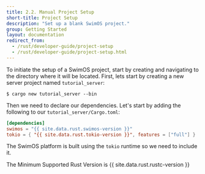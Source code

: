```yaml
---
title: 2.2. Manual Project Setup
short-title: Project Setup
description: "Set up a blank SwimOS project."
group: Getting Started
layout: documentation
redirect_from:
  - /rust/developer-guide/project-setup
  - /rust/developer-guide/project-setup.html
---
```


To initiate the setup of a SwimOS project, start by creating and navigating to the directory where it will be located. First, lets start by creating a new server project named `tutorial_server`:

```shell
$ cargo new tutorial_server --bin
```

Then we need to declare our dependencies. Let's start by adding the following to our `tutorial_server/Cargo.toml`:

```toml
[dependencies]
swimos = "{{ site.data.rust.swimos-version }}"
tokio = { "{{ site.data.rust.tokio-version }}", features = ["full"] }
```

The SwimOS platform is built using the `tokio` runtime so we need to include it.

The Minimum Supported Rust Version is {{ site.data.rust.rustc-version }}
